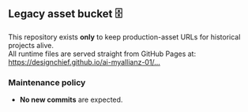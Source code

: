 ## Legacy asset bucket 🗄️

This repository exists **only** to keep production-asset URLs for historical projects alive.  
All runtime files are served straight from GitHub Pages at:
https://designchief.github.io/ai-myallianz-01/…

### Maintenance policy
* **No new commits** are expected.
